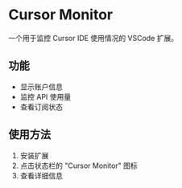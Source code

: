 # Cursor Monitor

一个用于监控 Cursor IDE 使用情况的 VSCode 扩展。

## 功能
- 显示账户信息
- 监控 API 使用量
- 查看订阅状态

## 使用方法
1. 安装扩展
2. 点击状态栏的 "Cursor Monitor" 图标
3. 查看详细信息
